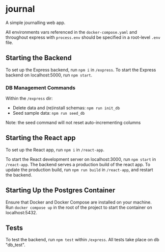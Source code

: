 # journal
A simple journalling web app.

All environments vars referenced in the `docker-compose.yaml` and throughout express with `process.env` should be specified in a root-level `.env` file.

## Starting the Backend
To set up the Express backend, run `npm i` in `/express`. To start the Express backend on localhost:5000, run `npm start`.

### DB Management Commands
Within the `/express` dir:

- Delete data and (re)install schemas: `npm run init_db`
- Seed sample data: `npm run seed_db` 

Note: the seed command will not reset auto-incrementing columns

## Starting the React app
To set up the React app, run `npm i` in `/react-app`.

To start the React development server on localhost:3000, run `npm start` in `/react-app`. The backend serves a production build of the react app. To update the production build, run `npm run build` in `/react-app`, and restart the backend.

## Starting Up the Postgres Container
Ensure that Docker and Docker Compose are installed on your machine. Run `docker compose up` in the root of the project to start the container on localhost:5432.

## Tests
To test the backend, run `npm test` within `/express`. All tests take place on db "db_test".

